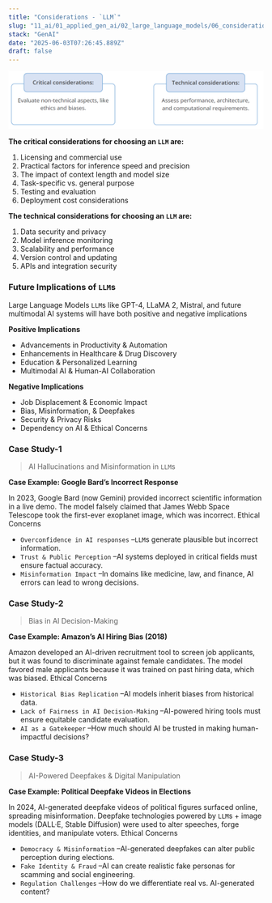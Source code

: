 ```yaml
---
title: "Considerations - `LLM`"
slug: "11_ai/01_applied_gen_ai/02_large_language_models/06_considerations"
stack: "GenAI"
date: "2025-06-03T07:26:45.889Z"
draft: false
---
```


![There are two types of considerations for choosing an `LLM`](../../../../../src/images/11_ai/01_agen_ai/agi-20j.png)

**The critical considerations for choosing an `LLM` are:**

1. Licensing and commercial use
2. Practical factors for inference speed and precision
3. The impact of context length and model size
4. Task-specific vs. general purpose
5. Testing and evaluation
6. Deployment cost considerations

**The technical considerations for choosing an `LLM` are:**

1. Data security and privacy
2. Model inference monitoring
3. Scalability and performance
4. Version control and updating
5. APIs and integration security

### Future Implications of `LLM`s

Large Language Models `LLM`s like GPT-4, LLaMA 2, Mistral, and future multimodal AI systems will have both positive and negative implications

**Positive Implications**

- Advancements in Productivity & Automation
- Enhancements in Healthcare & Drug Discovery
- Education & Personalized Learning
- Multimodal AI & Human-AI Collaboration

**Negative Implications**

- Job Displacement & Economic Impact
- Bias, Misinformation, & Deepfakes
- Security & Privacy Risks
- Dependency on AI & Ethical Concerns

### Case Study-1

> AI Hallucinations and Misinformation in `LLM`s

**Case Example: Google Bard’s Incorrect Response**

In 2023, Google Bard (now Gemini) provided incorrect scientific information in a live demo. The model falsely claimed that James Webb Space Telescope took the first-ever exoplanet image, which was incorrect.
Ethical Concerns

- `Overconfidence in AI responses` –`LLM`s generate plausible but incorrect information.
- `Trust & Public Perception` –AI systems deployed in critical fields must ensure factual accuracy.
- `Misinformation Impact` –In domains like medicine, law, and finance, AI errors can lead to wrong decisions.

### Case Study-2

> Bias in AI Decision-Making

**Case Example: Amazon’s AI Hiring Bias (2018)**

Amazon developed an AI-driven recruitment tool to screen job applicants, but it was found to discriminate against female candidates. The model favored male applicants because it was trained on past hiring data, which was biased.
Ethical Concerns

- `Historical Bias Replication` –AI models inherit biases from historical data.
- `Lack of Fairness in AI Decision-Making` –AI-powered hiring tools must ensure equitable candidate evaluation.
- `AI as a Gatekeeper` –How much should AI be trusted in making human-impactful decisions?

### Case Study-3

> AI-Powered Deepfakes & Digital Manipulation

**Case Example: Political Deepfake Videos in Elections**

In 2024, AI-generated deepfake videos of political figures surfaced online, spreading misinformation. Deepfake technologies powered by `LLM`s + image models (DALL·E, Stable Diffusion) were used to alter speeches, forge identities, and manipulate voters.
Ethical Concerns

- `Democracy & Misinformation` –AI-generated deepfakes can alter public perception during elections.
- `Fake Identity & Fraud` –AI can create realistic fake personas for scamming and social engineering.
- `Regulation Challenges` –How do we differentiate real vs. AI-generated content?

